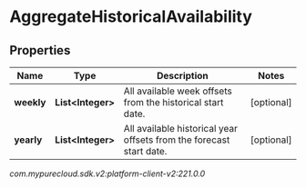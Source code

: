 # AggregateHistoricalAvailability


## Properties

| Name | Type | Description | Notes |
| ------------ | ------------- | ------------- | ------------- |
| **weekly** | **List&lt;Integer&gt;** | All available week offsets from the historical start date. |  [optional] |
| **yearly** | **List&lt;Integer&gt;** | All available historical year offsets from the forecast start date. |  [optional] |




_com.mypurecloud.sdk.v2:platform-client-v2:221.0.0_
